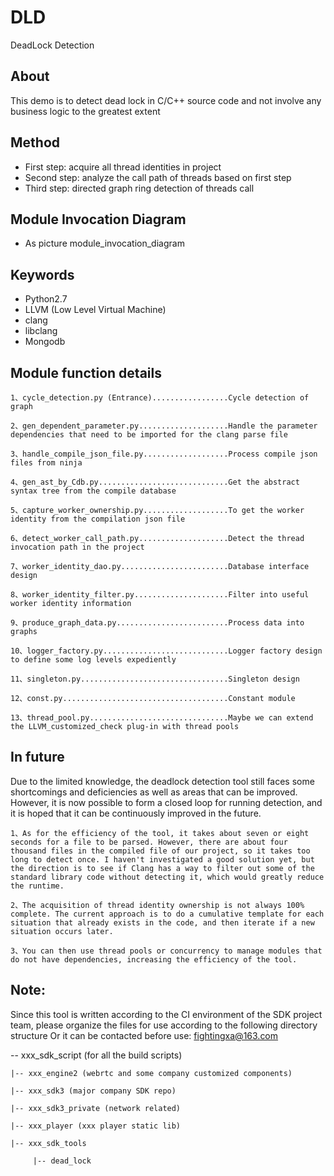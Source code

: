 # DLD
DeadLock Detection


## About
This demo is to detect dead lock in C/C++ source code and not involve any business logic to the greatest extent


## Method
* First step: acquire all thread identities in project
* Second step: analyze the call path of threads based on first step
* Third step: directed graph ring detection of threads call


## Module Invocation Diagram
* As picture module_invocation_diagram


## Keywords
* Python2.7
* LLVM (Low Level Virtual Machine)
* clang
* libclang
* Mongodb


## Module function details
    1、cycle_detection.py (Entrance).................Cycle detection of graph

    2、gen_dependent_parameter.py....................Handle the parameter dependencies that need to be imported for the clang parse file

    3、handle_compile_json_file.py...................Process compile json files from ninja

    4、gen_ast_by_Cdb.py.............................Get the abstract syntax tree from the compile database

    5、capture_worker_ownership.py...................To get the worker identity from the compilation json file

    6、detect_worker_call_path.py....................Detect the thread invocation path in the project

    7、worker_identity_dao.py........................Database interface design

    8、worker_identity_filter.py.....................Filter into useful worker identity information

    9、produce_graph_data.py.........................Process data into graphs

    10、logger_factory.py............................Logger factory design to define some log levels expediently

    11、singleton.py.................................Singleton design

    12、const.py.....................................Constant module

    13、thread_pool.py...............................Maybe we can extend the LLVM_customized_check plug-in with thread pools


## In future
Due to the limited knowledge, the deadlock detection tool still faces some shortcomings and deficiencies as well as areas that can be improved. However, it is now possible to form a closed loop for running detection, and it is hoped that it can be continuously improved in the future.

    1、As for the efficiency of the tool, it takes about seven or eight seconds for a file to be parsed. However, there are about four thousand files in the compiled file of our project, so it takes too long to detect once. I haven't investigated a good solution yet, but the direction is to see if Clang has a way to filter out some of the standard library code without detecting it, which would greatly reduce the runtime.

    2、The acquisition of thread identity ownership is not always 100% complete. The current approach is to do a cumulative template for each situation that already exists in the code, and then iterate if a new situation occurs later.

    3、You can then use thread pools or concurrency to manage modules that do not have dependencies, increasing the efficiency of the tool.


## Note:
Since this tool is written according to the CI environment of the SDK project team, please organize the files for use according to the following directory structure
Or it can be contacted before use: fightingxa@163.com

-- xxx_sdk_script (for all the build scripts)

    |-- xxx_engine2 (webrtc and some company customized components)

    |-- xxx_sdk3 (major company SDK repo)

    |-- xxx_sdk3_private (network related)

    |-- xxx_player (xxx player static lib)

    |-- xxx_sdk_tools

         |-- dead_lock
